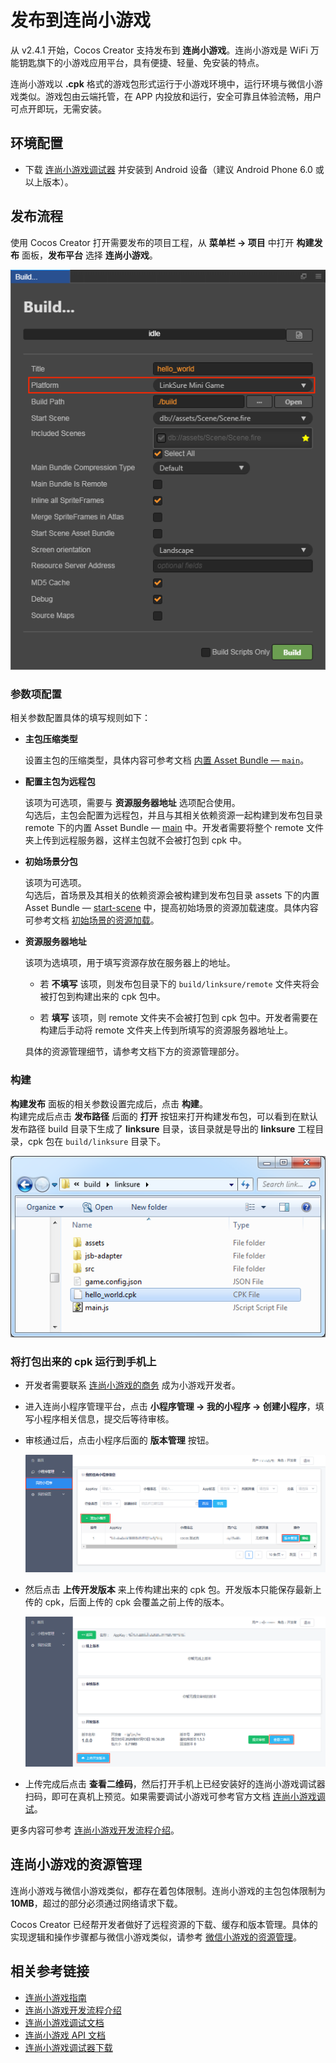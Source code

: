 # 发布到连尚小游戏

从 v2.4.1 开始，Cocos Creator 支持发布到 **连尚小游戏**。连尚小游戏是 WiFi 万能钥匙旗下的小游戏应用平台，具有便捷、轻量、免安装的特点。

连尚小游戏以 **.cpk** 格式的游戏包形式运行于小游戏环境中，运行环境与微信小游戏类似。游戏包由云端托管，在 APP 内投放和运行，安全可靠且体验流畅，用户可点开即玩，无需安装。

## 环境配置

- 下载 [连尚小游戏调试器](https://www.wjminiapp.com/docs/minigame/guide/download_apk.html) 并安装到 Android 设备（建议 Android Phone 6.0 或以上版本）。

## 发布流程

使用 Cocos Creator 打开需要发布的项目工程，从 **菜单栏 -> 项目** 中打开 **构建发布** 面板，**发布平台** 选择 **连尚小游戏**。

![](publish-linksure/build.png)

### 参数项配置

相关参数配置具体的填写规则如下：

- **主包压缩类型**

  设置主包的压缩类型，具体内容可参考文档 [内置 Asset Bundle — `main`](../asset-manager/bundle.md#%E5%86%85%E7%BD%AE-asset-bundle)。

- **配置主包为远程包**

  该项为可选项，需要与 **资源服务器地址** 选项配合使用。<br>
  勾选后，主包会配置为远程包，并且与其相关依赖资源一起构建到发布包目录 remote 下的内置 Asset Bundle — [main](../asset-manager/bundle.md#%E5%86%85%E7%BD%AE-asset-bundle) 中。开发者需要将整个 remote 文件夹上传到远程服务器，这样主包就不会被打包到 cpk 中。

- **初始场景分包**

  该项为可选项。<br>
  勾选后，首场景及其相关的依赖资源会被构建到发布包目录 assets 下的内置 Asset Bundle — [start-scene](../asset-manager/bundle.md#%E5%86%85%E7%BD%AE-asset-bundle) 中，提高初始场景的资源加载速度。具体内容可参考文档 [初始场景的资源加载](publish-wechatgame.md#%E5%88%9D%E5%A7%8B%E5%9C%BA%E6%99%AF%E7%9A%84%E5%8A%A0%E8%BD%BD%E9%80%9F%E5%BA%A6)。

- **资源服务器地址**

  该项为选填项，用于填写资源存放在服务器上的地址。

  - 若 **不填写** 该项，则发布包目录下的 `build/linksure/remote` 文件夹将会被打包到构建出来的 cpk 包中。

  - 若 **填写** 该项，则 remote 文件夹不会被打包到 cpk 包中。开发者需要在构建后手动将 remote 文件夹上传到所填写的资源服务器地址上。

  具体的资源管理细节，请参考文档下方的资源管理部分。

### 构建

**构建发布** 面板的相关参数设置完成后，点击 **构建**。<br>
构建完成后点击 **发布路径** 后面的 **打开** 按钮来打开构建发布包，可以看到在默认发布路径 build 目录下生成了 **linksure** 目录，该目录就是导出的 **linksure** 工程目录，cpk 包在 `build/linksure` 目录下。

![](publish-linksure/package.png)

### 将打包出来的 cpk 运行到手机上

- 开发者需要联系 [连尚小游戏的商务](https://www.wjminiapp.com/docs/minigame/guide/flow.html) 成为小游戏开发者。
- 进入连尚小程序管理平台，点击 **小程序管理 -> 我的小程序 -> 创建小程序**，填写小程序相关信息，提交后等待审核。
- 审核通过后，点击小程序后面的 **版本管理** 按钮。

  ![](publish-linksure/add-minigame.png)

- 然后点击 **上传开发版本** 来上传构建出来的 cpk 包。开发版本只能保存最新上传的 cpk，后面上传的 cpk 会覆盖之前上传的版本。

  ![](publish-linksure/upload.png)

- 上传完成后点击 **查看二维码**，然后打开手机上已经安装好的连尚小游戏调试器扫码，即可在真机上预览。如果需要调试小游戏可参考官方文档 [连尚小游戏调试](https://www.wjminiapp.com/docs/minigame/guide/debug.html)。

更多内容可参考 [连尚小游戏开发流程介绍](https://www.wjminiapp.com/docs/minigame/guide/flow.html)。

## 连尚小游戏的资源管理

连尚小游戏与微信小游戏类似，都存在着包体限制。连尚小游戏的主包包体限制为 **10MB**，超过的部分必须通过网络请求下载。

Cocos Creator 已经帮开发者做好了远程资源的下载、缓存和版本管理。具体的实现逻辑和操作步骤都与微信小游戏类似，请参考 [微信小游戏的资源管理](./publish-wechatgame.md#%E5%BE%AE%E4%BF%A1%E5%B0%8F%E6%B8%B8%E6%88%8F%E7%9A%84%E8%B5%84%E6%BA%90%E7%AE%A1%E7%90%86)。

## 相关参考链接

- [连尚小游戏指南](https://www.wjminiapp.com/docs/minigame/guide/)
- [连尚小游戏开发流程介绍](https://www.wjminiapp.com/docs/minigame/guide/flow.html)
- [连尚小游戏调试文档](https://www.wjminiapp.com/docs/minigame/guide/debug.html)
- [连尚小游戏 API 文档](https://www.wjminiapp.com/docs/minigame/api/)
- [连尚小游戏调试器下载](https://www.wjminiapp.com/docs/minigame/guide/download_apk.html)
